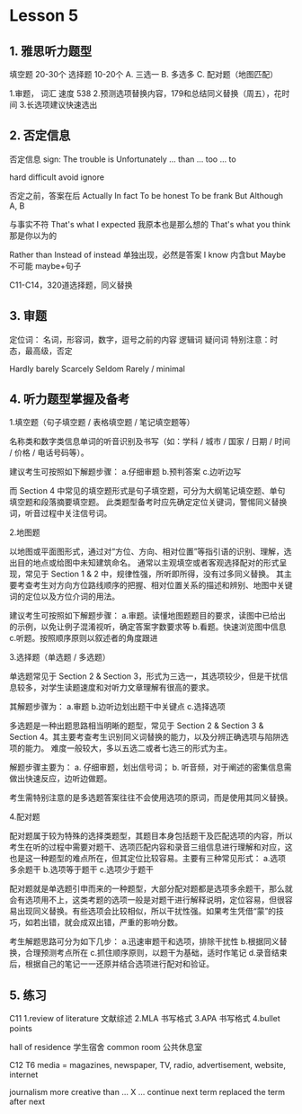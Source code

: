 # Lesson 5


## 1. 雅思听力题型

填空题 20-30个
选择题 10-20个
A. 三选一
B. 多选多
C. 配对题（地图匹配）

1.审题， 词汇 速度   538
2.预测选项替换内容，179和总结同义替换（周五），花时间
3.长选项建议快速选出

## 2. 否定信息

否定信息 sign:
The trouble is
Unfortunately
... than ...
too ... to

hard
difficult
avoid
ignore

否定之前，答案在后
Actually
In fact
To be honest
To be frank
But
Although A, B

与事实不符
That's what I expected 我原本也是那么想的
That's what you think 那是你以为的

Rather than
Instead of     instead 单独出现，必然是答案
I know  内含but
Maybe   不可能  maybe+句子

C11-C14，320道选择题，同义替换

## 3. 审题

定位词：
名词，形容词，数字，逗号之前的内容
逻辑词
疑问词
特别注意：时态，最高级，否定

Hardly
barely
Scarcely
Seldom
Rarely / minimal


## 4. 听力题型掌握及备考

1.填空题（句子填空题 / 表格填空题 / 笔记填空题等）

名称类和数字类信息单词的听音识别及书写（如：学科 / 城市 / 国家 / 日期 / 时间 / 价格 / 电话号码等）。

建议考生可按照如下解题步骤：
a.仔细审题
b.预判答案
c.边听边写

而 Section 4 中常见的填空题形式是句子填空题，可分为大纲笔记填空题、单句填空题和段落摘要填空题。
此类题型备考时应先确定定位关键词，警惕同义替换词，听音过程中关注信号词。

2.地图题

以地图或平面图形式，通过对“方位、方向、相对位置”等指引语的识别、理解，选出目的地点或给图中未知建筑命名。
通常以主观填空或者客观选择配对的形式呈现，常见于 Section 1 & 2 中，规律性强，所听即所得，没有过多同义替换。
其主要考查考生对方向方位路线顺序的把握、相对位置关系的描述和辨别、地图中关键词的定位以及方位介词的用法。

建议考生可按照如下解题步骤：
a.审题。读懂地图题题目的要求，读图中已给出的示例，以免让例子混淆视听，确定答案字数要求等
b.看题。快速浏览图中信息
c.听题。按照顺序原则以叙述者的角度跟进

3.选择题（单选题 / 多选题）

单选题常见于 Section 2 & Section 3，形式为三选一，其选项较少，但是干扰信息较多，对学生读题速度和对听力文章理解有很高的要求。

其解题步骤为：
a.审题
b.边听边划出题干中关键点
c.选择选项

多选题是一种出题思路相当明晰的题型，常见于 Section 2 & Section 3 & Section 4。其主要考查考生识别同义词替换的能力，以及分辨正确选项与陷阱选项的能力。
难度一般较大，多以五选二或者七选三的形式为主。

解题步骤主要为：
a. 仔细审题，划出信号词；
b. 听音频，对于阐述的密集信息需做出快速反应，边听边做题。

考生需特别注意的是多选题答案往往不会使用选项的原词，而是使用其同义替换。

4.配对题

配对题属于较为特殊的选择类题型，其题目本身包括题干及匹配选项的内容，所以考生在听的过程中需要对题干、选项匹配内容和录音三组信息进行理解和对应，这也是这一种题型的难点所在，但其定位比较容易。主要有三种常见形式：
a.选项多余题干
b.选项等于题干
c.选项少于题干

配对题就是单选题引申而来的一种题型，大部分配对题都是选项多余题干，那么就会有选项用不上，这类考题的选项一般是对题干进行解释说明，定位容易，但很容易出现同义替换。有些选项会比较相似，所以干扰性强。如果考生凭借“蒙”的技巧，如若出错，就会成双出错，严重的影响分数。

考生解题思路可分为如下几步：
a.迅速审题干和选项，排除干扰性
b.根据同义替换，合理预测考点所在
c.抓住顺序原则，以题干为基础，适时作笔记
d.录音结束后，根据自己的笔记一一还原并结合选项进行配对和验证。

## 5. 练习

C11
1.review of literature 文献综述
2.MLA         书写格式
3.APA         书写格式
4.bullet points  

hall of residence 学生宿舍
common room 公共休息室

C12 T6
media = 
magazines, 
newspaper, 
TV, 
radio, 
advertisement, 
website, 
internet

journalism
more creative than ... X ...
continue
next term
replaced
the term after next




